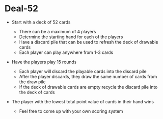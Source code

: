 # Deal-52

- Start with a deck of 52 cards
    - There can be a maximum of 4 players
    - Determine the starting hand for each of the players
    - Have a discard pile that can be used to refresh the deck of drawable cards
    - Each player can play anywhere from 1-3 cards

- Have the players play 15 rounds
    - Each player will discard the playable cards into the discard pile
    - After the player discards, they draw the same number of cards from the draw pile
    - If the deck of drawable cards are empty recycle the discard pile into the deck of cards
    
- The player with the lowest total point value of cards in their hand wins
    - Feel free to come up with your own scoring system